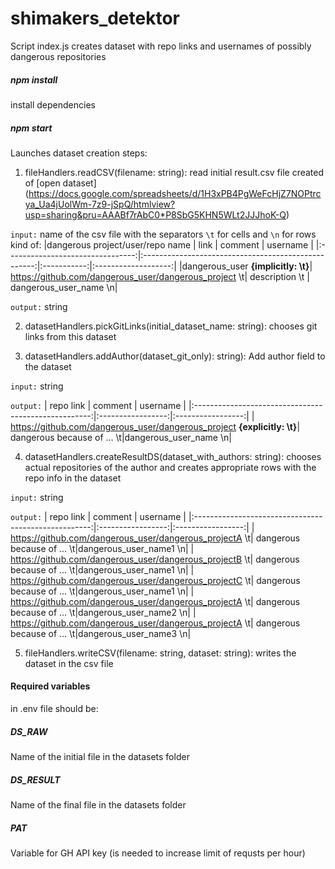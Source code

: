 # shimakers_detektor

Script index.js creates dataset with repo links and usernames of possibly dangerous repositories

##### npm install

install dependencies

##### npm start

Launches dataset creation steps:

1. fileHandlers.readCSV(filename: string): read initial result.csv file created of [open dataset] (https://docs.google.com/spreadsheets/d/1H3xPB4PgWeFcHjZ7NOPtrcya_Ua4jUolWm-7z9-jSpQ/htmlview?usp=sharing&pru=AAABf7rAbC0*P8SbG5KHN5WLt2JJJhoK-Q)

`input:` name of the csv file with the separators `\t` for cells and `\n` for rows kind of:
|dangerous project/user/repo name | link | comment | username |
|:--------------------------------:|:---------------------------------------------------:|:-----------:|:-------------------:|
|dangerous_user **{implicitly: \t}**| https://github.com/dangerous_user/dangerous_project \t| description \t | dangerous_user_name \n|

`output:` string

2. datasetHandlers.pickGitLinks(initial_dataset_name: string): chooses git links from this dataset

3. datasetHandlers.addAuthor(dataset_git_only): string): Add author field to the dataset

`input:` string

`output:`
| repo link | comment | username |
|:----------------------------------------------------:|:-----------------:|:-----------------:|
| https://github.com/dangerous_user/dangerous_project **{explicitly: \t}**| dangerous because of ... \t|dangerous_user_name \n|

4. datasetHandlers.createResultDS(dataset_with_authors: string): chooses actual repositories of the author and creates appropriate rows with the repo info in the dataset

`input:` string

`output:`
| repo link | comment | username |
|:----------------------------------------------------:|:-----------------:|:-----------------:|
| https://github.com/dangerous_user/dangerous_projectA \t| dangerous because of ... \t|dangerous_user_name1 \n|
| https://github.com/dangerous_user/dangerous_projectB \t| dangerous because of ... \t|dangerous_user_name1 \n|
| https://github.com/dangerous_user/dangerous_projectC \t| dangerous because of ... \t|dangerous_user_name1 \n|
| https://github.com/dangerous_user/dangerous_projectA \t| dangerous because of ... \t|dangerous_user_name2 \n|
| https://github.com/dangerous_user/dangerous_projectA \t| dangerous because of ... \t|dangerous_user_name3 \n|

5. fileHandlers.writeCSV(filename: string, dataset: string): writes the dataset in the csv file

#### Required variables

in .env file should be:

##### DS_RAW

Name of the initial file in the datasets folder

##### DS_RESULT

Name of the final file in the datasets folder

##### PAT

Variable for GH API key (is needed to increase limit of requsts per hour)
